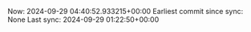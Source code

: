 Now: 2024-09-29 04:40:52.933215+00:00 Earliest commit since sync: None Last sync: 2024-09-29 01:22:50+00:00
